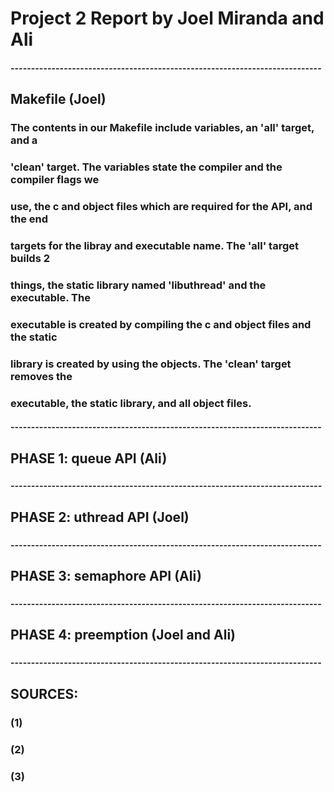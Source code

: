 # Project 2 Report by Joel Miranda and Ali
#### ----------------------------------------------------------------------------
## Makefile (Joel)
###   The contents in our Makefile include variables, an 'all' target, and a
###   'clean' target. The variables state the compiler and the compiler flags we
###   use, the c and object files which are required for the API, and the end 
###   targets for the libray and executable name. The 'all' target builds 2 
###   things, the static library named 'libuthread' and the executable. The 
###   executable is created by compiling the c and object files and the static 
###   library is created by using the objects. The 'clean' target removes the 
###   executable, the static library, and all object files.
#### ----------------------------------------------------------------------------
## PHASE 1: queue API (Ali)
###     
##### ----------------------------------------------------------------------------
## PHASE 2: uthread API (Joel)
### 
#### ----------------------------------------------------------------------------
## PHASE 3: semaphore API (Ali)
### 
#### ----------------------------------------------------------------------------
## PHASE 4: preemption (Joel and Ali)
### 
#### ----------------------------------------------------------------------------
## SOURCES:
### (1) 
###
### (2) 
###
### (3) 
